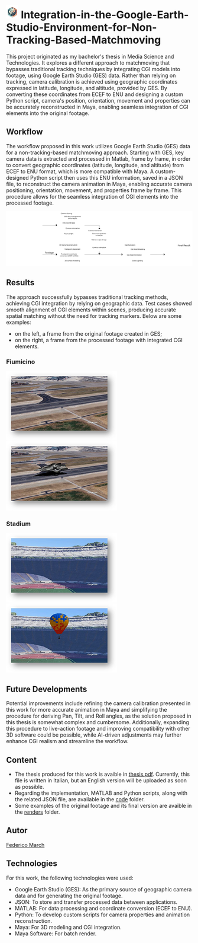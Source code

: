 # ![cube_globe_icon](https://github.com/FedericoCGI/Integration-in-the-Google-Earth-Studio-Environment-for-Non-Tracking-Based-Matchmoving/blob/main/images/cube_globe_icon.png)   Integration-in-the-Google-Earth-Studio-Environment-for-Non-Tracking-Based-Matchmoving 
This project originated as my bachelor's thesis in Media Science and Technologies. 
It explores a different approach to matchmoving that bypasses traditional tracking techniques by integrating CGI models into footage, using Google Earth Studio (GES) data.
Rather than relying on tracking, camera calibration is achieved using geographic coordinates expressed in latitude, longitude, and altitude, provided by GES.
By converting these coordinates from ECEF to ENU and designing a custom Python script, camera's position, orientation, movement and properties can be accurately reconstructed in Maya, enabling seamless integration of CGI elements into the original footage.

## Workflow
The workflow proposed in this work utilizes Google Earth Studio (GES) data for a non-tracking-based matchmoving approach. Starting with GES, key camera data is extracted and processed in Matlab, frame by frame, in order to convert geographic coordinates (latitude, longitude, and altitude) from ECEF to ENU format, which is more compatible with Maya. A custom-designed Python script then uses this ENU information, saved in a JSON file, to reconstruct the camera animation in Maya, enabling accurate camera positioning, orientation, movement, and properties frame by frame. This procedure allows for the seamless integration of CGI elements into the processed footage.

![Project Workflow](https://github.com/FedericoCGI/Integration-in-the-Google-Earth-Studio-Environment-for-Non-Tracking-Based-Matchmoving/blob/main/images/workflow_00.svg)

## Results
The approach successfully bypasses traditional tracking methods, achieving CGI integration by relying on geographic data. Test cases showed smooth alignment of CGI elements within scenes, producing accurate spatial matching without the need for tracking markers. Below are some examples: 
- on the left, a frame from the original footage created in GES;
- on the right, a frame from the processed footage with integrated CGI elements.

### Fiumicino
![Fiumicino_original_footage](https://github.com/FedericoCGI/Integration-in-the-Google-Earth-Studio-Environment-for-Non-Tracking-Based-Matchmoving/blob/main/images/Fiumicino_img.png) ![Fiumicino_final_footage](https://github.com/FedericoCGI/Integration-in-the-Google-Earth-Studio-Environment-for-Non-Tracking-Based-Matchmoving/blob/main/images/Fiumicino_Final_img.png)

### Stadium
![stadium_original_footage](https://github.com/FedericoCGI/Integration-in-the-Google-Earth-Studio-Environment-for-Non-Tracking-Based-Matchmoving/blob/main/images/Stadium_img.png)   ![stadium_final_footage](https://github.com/FedericoCGI/Integration-in-the-Google-Earth-Studio-Environment-for-Non-Tracking-Based-Matchmoving/blob/main/images/Stadium_Final_img.png)

## Future Developments
Potential improvements include refining the camera calibration presented in this work for more accurate animation in Maya and simplifying the procedure for deriving Pan, Tilt, and Roll angles, as the solution proposed in this thesis is somewhat complex and cumbersome. Additionally, expanding this procedure to live-action footage and improving compatibility with other 3D software could be possible, while AI-driven adjustments may further enhance CGI realism and streamline the workflow.

## Content
- The thesis produced for this work is avaible in [thesis.pdf](https://github.com/FedericoCGI/Integration-in-the-Google-Earth-Studio-Environment-for-Non-Tracking-Based-Matchmoving/tree/main/thesis). Currently, this file is written in Italian, but an English version will be uploaded as soon as possible.
- Regarding the implementation, MATLAB and Python scripts, along with the related JSON file, are available in the [code](https://github.com/FedericoCGI/Integration-in-the-Google-Earth-Studio-Environment-for-Non-Tracking-Based-Matchmoving/tree/main/code) folder.
- Some examples of the original footage and its final version are avaible in the [renders](https://github.com/FedericoCGI/Integration-in-the-Google-Earth-Studio-Environment-for-Non-Tracking-Based-Matchmoving/tree/main/renders) folder.

## Autor
[Federico March](https://github.com/FedericoCGI)

## Technologies
For this work, the following technologies were used:
- Google Earth Studio (GES): As the primary source of geographic camera data and for generating the original footage.
- JSON: To store and transfer processed data between applications.
- MATLAB: For data processing and coordinate conversion (ECEF to ENU).
- Python: To develop custom scripts for camera properties and animation reconstruction.
- Maya: For 3D modeling and CGI integration.
- Maya Software: For batch render. 

